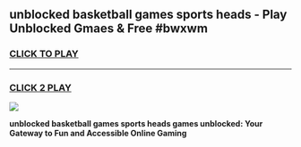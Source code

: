 
## unblocked basketball games sports heads - Play Unblocked Gmaes & Free #bwxwm
<h3>
<a href="https://news.freeplayer.one?title=unblocked_basketball_games_sports_heads&ref=03M">CLICK TO PLAY</a></h3>
<hr>

<h3>
<a href="https://news.freeplayer.one?title=unblocked_basketball_games_sports_heads&ref=03M">CLICK 2 PLAY</a>
  
</h3>

<a href="https://news.freeplayer.one?title=unblocked_basketball_games_sports_heads&ref=03M"><img src="https://clearcache.store/games.png"></a>


**unblocked basketball games sports heads games unblocked: Your Gateway to Fun and Accessible Online Gaming**
